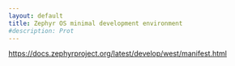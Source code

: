 ```yaml
---
layout: default
title: Zephyr OS minimal development environment
#description: Prot
---
```


https://docs.zephyrproject.org/latest/develop/west/manifest.html